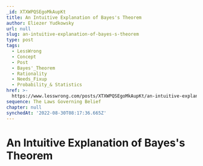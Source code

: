 ```yaml
---
_id: XTXWPQSEgoMkAupKt
title: An Intuitive Explanation of Bayes's Theorem
author: Eliezer Yudkowsky
url: null
slug: an-intuitive-explanation-of-bayes-s-theorem
type: post
tags:
  - LessWrong
  - Concept
  - Post
  - Bayes'_Theorem
  - Rationality
  - Needs_Fixup
  - Probability_& Statistics
href: >-
  https://www.lesswrong.com/posts/XTXWPQSEgoMkAupKt/an-intuitive-explanation-of-bayes-s-theorem
sequence: The Laws Governing Belief
chapter: null
synchedAt: '2022-08-30T08:17:36.665Z'
---
```


# An Intuitive Explanation of Bayes's Theorem
